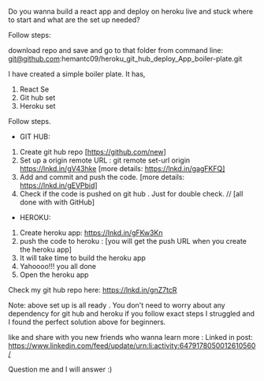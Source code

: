 Do you wanna build a react app and deploy on heroku live and stuck where to start and what are the set up needed?

Follow steps:

download repo and save and go to that folder from command line: git@github.com:hemantc09/heroku_git_hub_deploy_App_boiler-plate.git


I have created a simple boiler plate. It has,
1. React Se
2. Git hub set
3. Heroku set

Follow steps.
- GIT HUB:
1. Create git hub repo [https://github.com/new]
2. Set up a origin remote URL : git remote set-url origin https://lnkd.in/gV43hke [more details: https://lnkd.in/gagFKFQ]
3. Add and commit and push the code. [more details: https://lnkd.in/gEVPbid]
4. Check if the code is pushed on git hub . Just for double check.
// [all done with with GitHub]

- HEROKU:
1. Create heroku app: https://lnkd.in/gFKw3Kn
2. push the code to heroku : [you will get the push URL when you create the heroku app]
3. It will take time to build the heroku app
4. Yahoooo!!! you all done
5. Open the heroku app

Check my git hub repo here: https://lnkd.in/gnZ7tcR

Note: above set up is all ready . You don't need to worry about any dependency for git hub and heroku if you follow exact steps
I struggled and I found the perfect solution above for beginners.


like and share with you new friends who wanna learn more :
Linked in post: https://www.linkedin.com/feed/update/urn:li:activity:6479178050012610560/

Question me and I will answer :)

